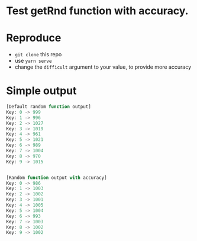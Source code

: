 # Test getRnd function with accuracy.

# Reproduce

-   `git clone` this repo
-   use `yarn serve`
-   change the `difficult` argument to your value, to provide more accuracy

# Simple output

```js
[Default random function output]
Key: 0 -> 999
Key: 1 -> 996
Key: 2 -> 1027
Key: 3 -> 1019
Key: 4 -> 961
Key: 5 -> 1021
Key: 6 -> 989
Key: 7 -> 1004
Key: 8 -> 970
Key: 9 -> 1015


[Random function output with accuracy]
Key: 0 -> 986
Key: 1 -> 1003
Key: 2 -> 1002
Key: 3 -> 1001
Key: 4 -> 1005
Key: 5 -> 1004
Key: 6 -> 993
Key: 7 -> 1003
Key: 8 -> 1002
Key: 9 -> 1002
```
